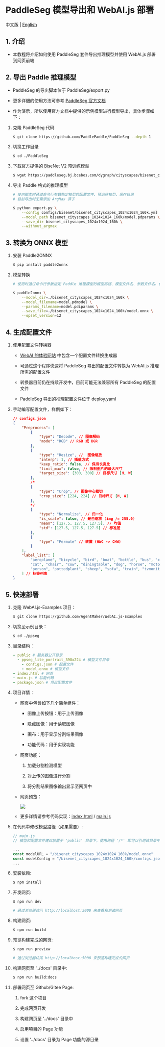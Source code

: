 # PaddleSeg 模型导出和 WebAI.js 部署
中文版 | [English](./README_EN.md)

## 1. 介绍
* 本教程将介绍如何使用 PaddleSeg 套件导出推理模型并使用 WebAI.js 部署到网页前端

## 2. 导出 Paddle 推理模型
* PaddleSeg 的导出脚本位于 PaddleSeg/export.py

* 更多详细的使用方法可参考 [PaddleSeg 官方文档](https://github.com/PaddlePaddle/PaddleSeg/blob/release/2.3/docs/model_export_cn.md)

* 作为演示，所以使用官方文档中提供的示例模型进行模型导出，具体步骤如下：

1. 克隆 PaddleSeg 代码

    ```bash
    $ git clone https://github.com/PaddlePaddle/PaddleSeg --depth 1
    ```

2. 切换工作目录

    ```bash
    $ cd ./PaddleSeg
    ```

3. 下载官方提供的 BiseNet V2 预训练模型

    ```bash
    $ wget https://paddleseg.bj.bcebos.com/dygraph/cityscapes/bisenet_cityscapes_1024x1024_160k/model.pdparams -P bisenet_cityscapes_1024x1024_160k

    ```

4. 导出 Paddle 格式的推理模型

    ```bash
    # 使用脚本时通过命令行参数指定模型的配置文件、预训练模型、保存目录
    # 目前导出时无需添加 ArgMax 算子

    $ python export.py \
        --config configs/bisenet/bisenet_cityscapes_1024x1024_160k.yml \
        --model_path bisenet_cityscapes_1024x1024_160k/model.pdparams \
        --save_dir bisenet_cityscapes_1024x1024_160k \
        --without_argmax 
    ```

## 3. 转换为 ONNX 模型
1. 安装 Paddle2ONNX

    ```bash
    $ pip install paddle2onnx
    ```

2. 模型转换

    ```bash
    # 使用时通过命令行参数指定 Paddle 推理模型的模型路径、模型文件名、参数文件名、保存文件路径和 ONNX 算子集的版本

    $ paddle2onnx \
        --model_dir=./bisenet_cityscapes_1024x1024_160k \
        --model_filename=model.pdmodel \
        --params_filename=model.pdiparams \
        --save_file=./bisenet_cityscapes_1024x1024_160k/model.onnx \
        --opset_version=12
    ```

## 4. 生成配置文件

1. 使用配置文件转换器

    * [WebAI 的体验网站](https://agentmaker.github.io/WebAI.js) 中包含一个配置文件转换生成器

    * 可通过这个程序快速将 PaddleSeg 导出的配置文件转换为 WebAI.js 推理所需的配置文件

    * 转换器目前仍在持续开发中，目前可能无法兼容所有 PaddleSeg 的配置文件

    * PaddleSeg 导出的推理配置文件位于 deploy.yaml

2. 手动编写配置文件，样例如下：

    ```json
    // configs.json
    {
        "Preprocess": [
            {
                "type": "Decode", // 图像解码
                "mode": "RGB" // RGB 或 BGR
            },
            {
                "type": "Resize", //  图像缩放
                "interp": 1, // 插值方式
                "keep_ratio": false, // 保持长宽比
                "limit_max": false, // 限制图片的最大尺寸
                "target_size": [300, 300] // 目标尺寸 [H, W]
            },
            /*
            {
                "type": "Crop", // 图像中心裁切
                "crop_size": [224, 224] // 目标尺寸 [H, W]
            },
            */
            {
                "type": "Normalize", // 归一化
                "is_scale": false, // 是否缩放 (img /= 255.0)
                "mean": [127.5, 127.5, 127.5], // 均值
                "std": [127.5, 127.5, 127.5] // 标准差
            },
            {
                "type": "Permute" // 转置 (HWC -> CHW)
            }
        ],
        "label_list": [
            "aeroplane", "bicycle", "bird", "boat", "bottle", "bus", "car", 
            "cat", "chair", "cow", "diningtable", "dog", "horse", "motorbike", 
            "person", "pottedplant", "sheep", "sofa", "train", "tvmonitor"
        ] // 标签列表
    }
    ```

## 5. 快速部署
1. 克隆 WebAI.js-Examples 项目：

    ```bash
    $ git clone https://github.com/AgentMaker/WebAI.js-Examples
    ```

2. 切换至示例目录：

    ```bash
    $ cd ./ppseg
    ```

3. 目录结构：

    ```yaml
    - public # 服务器公开目录
      - ppseg_lite_portrait_398x224 # 模型文件目录
        - configs.json # 配置文件
        - model.onnx # 模型文件
    - index.html # 网页
    - main.js # 功能代码
    - package.json # 项目配置文件
    ```

4. 项目详情：
    * 网页中包含如下几个简单组件：

        * 图像上传按钮：用于上传图像

        * 隐藏图像：用于读取图像

        * 画布：用于显示分割结果图像

        * 功能代码：用于实现功能

    * 网页功能：

        1. 加载分割检测模型

        2. 对上传的图像进行分割

        3. 将分割结果图像输出显示至网页中

    * 网页预览：

        ![](https://ai-studio-static-online.cdn.bcebos.com/5fc50fd41c9d4f2dae911b1b4b5f236a46e6cc47f1134ad19e66172e9464a6c3)
    
    * 更多详情请参考代码实现：[index.html](index.html) / [main.js](main.js)

5. 在代码中修改模型路径（如果需要）:

    ```js
    // main.js
    // 模型和配置文件建议放置于 'public' 目录下，使用路径 '/*' 即可以引用该目录中的文件

    ...
    const modelURL = "/bisenet_cityscapes_1024x1024_160k/model.onnx"
    const modelConfig = "/bisenet_cityscapes_1024x1024_160k/configs.json"
    ...
    ```

6. 安装依赖:

    ```bash
    $ npm install
    ```

7. 开发网页:

    ```bash
    $ npm run dev

    # 通过浏览器访问 http://localhost:3000 来查看和测试网页
    ```

8. 构建网页:

    ```bash
    $ npm run build
    ```

9. 预览构建完成的网页:

    ```bash
    $ npm run preview

    # 通过浏览器访问 http://localhost:5000 来预览构建完成的网页
    ```

10. 构建网页至 '../docs' 目录中:

    ```bash
    $ npm run build:docs
    ```

11. 部署网页至 Github/Gitee Page:

    1. fork 这个项目

    2. 完成网页开发

    3. 构建网页至 '../docs' 目录中

    4. 启用项目的 Page 功能

    5. 设置 '../docs' 目录为 Page 功能的源目录

